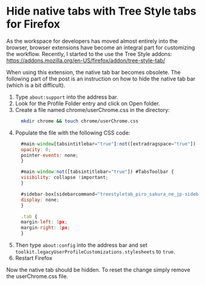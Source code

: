 # Hide native tabs with Tree Style tabs for Firefox

As the workspace for developers has moved almost entirely into the browser, browser extensions have become an integral part for customizing the workflow. Recently, I started to the use the Tree Style addons: https://addons.mozilla.org/en-US/firefox/addon/tree-style-tab/

When using this extension, the native tab bar becomes obsolete. The following part of the post is an instruction on how to hide the native tab bar (which is a bit difficult).

1. Type `about:support` into the address bar.
1. Look for the Profile Folder entry and click on Open folder.
1. Create a file named chrome/userChrome.css in the directory:
   ```bash
     mkdir chrome && touch chrome/userChrome.css
   ```
1. Populate the file with the following CSS code:
   ```javascript
     #main-window[tabsintitlebar="true"]:not([extradragspace="true"]) #TabsToolbar>.toolbar-items {
     opacity: 0;
     pointer-events: none;
     }

     #main-window:not([tabsintitlebar="true"]) #TabsToolbar {
     visibility: collapse !important;
     }

     #sidebar-box[sidebarcommand="treestyletab_piro_sakura_ne_jp-sidebar-action"] #sidebar-header {
     display: none;
     }

     .tab {
     margin-left: 1px;
     margin-right: 1px;
     }
   ```
1. Then type `about:config` into the address bar and set `toolkit.legacyUserProfileCustomizations.stylesheets` to `true`.
1. Restart Firefox

Now the native tab should be hidden. To reset the change simply remove the userChrome.css file.
